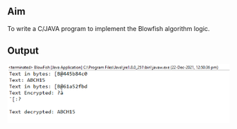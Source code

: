 ## Aim
To write a C/JAVA program to implement the Blowfish algorithm logic.

## Output
![image](Blowfish.png)

